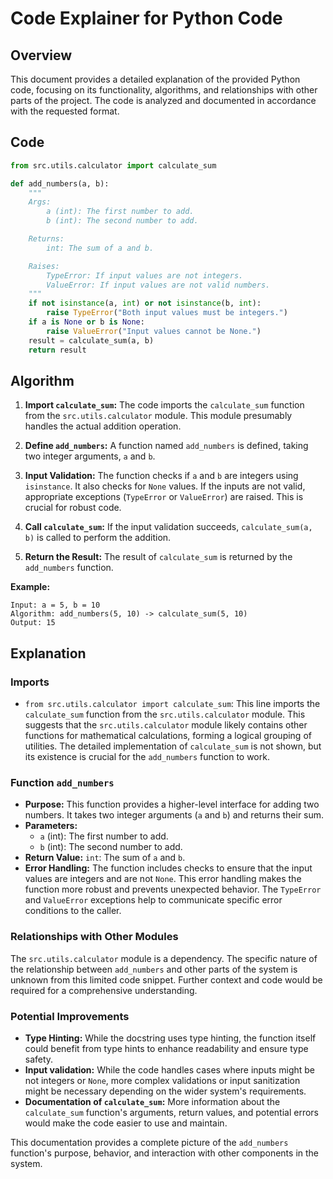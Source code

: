 # Code Explainer for Python Code

## Overview

This document provides a detailed explanation of the provided Python code, focusing on its functionality, algorithms, and relationships with other parts of the project.  The code is analyzed and documented in accordance with the requested format.


## Code

```python
from src.utils.calculator import calculate_sum

def add_numbers(a, b):
    """
    Args:
        a (int): The first number to add.
        b (int): The second number to add.

    Returns:
        int: The sum of a and b.

    Raises:
        TypeError: If input values are not integers.
        ValueError: If input values are not valid numbers.
    """
    if not isinstance(a, int) or not isinstance(b, int):
        raise TypeError("Both input values must be integers.")
    if a is None or b is None:
        raise ValueError("Input values cannot be None.")
    result = calculate_sum(a, b)
    return result
```


## Algorithm

1. **Import `calculate_sum`:** The code imports the `calculate_sum` function from the `src.utils.calculator` module.  This module presumably handles the actual addition operation.

2. **Define `add_numbers`:** A function named `add_numbers` is defined, taking two integer arguments, `a` and `b`.

3. **Input Validation:** The function checks if `a` and `b` are integers using `isinstance`.  It also checks for `None` values.  If the inputs are not valid, appropriate exceptions (`TypeError` or `ValueError`) are raised. This is crucial for robust code.

4. **Call `calculate_sum`:** If the input validation succeeds, `calculate_sum(a, b)` is called to perform the addition.

5. **Return the Result:** The result of `calculate_sum` is returned by the `add_numbers` function.


**Example:**

```
Input: a = 5, b = 10
Algorithm: add_numbers(5, 10) -> calculate_sum(5, 10)
Output: 15
```



## Explanation

### Imports

- `from src.utils.calculator import calculate_sum`: This line imports the `calculate_sum` function from the `src.utils.calculator` module. This suggests that the `src.utils.calculator` module likely contains other functions for mathematical calculations, forming a logical grouping of utilities.  The detailed implementation of `calculate_sum` is not shown, but its existence is crucial for the `add_numbers` function to work.

### Function `add_numbers`

- **Purpose:** This function provides a higher-level interface for adding two numbers. It takes two integer arguments (`a` and `b`) and returns their sum.
- **Parameters:**
    - `a` (int): The first number to add.
    - `b` (int): The second number to add.
- **Return Value:** `int`: The sum of `a` and `b`.
- **Error Handling:** The function includes checks to ensure that the input values are integers and are not `None`.  This error handling makes the function more robust and prevents unexpected behavior.  The `TypeError` and `ValueError` exceptions help to communicate specific error conditions to the caller.

### Relationships with Other Modules

The `src.utils.calculator` module is a dependency. The specific nature of the relationship between `add_numbers` and other parts of the system is unknown from this limited code snippet. Further context and code would be required for a comprehensive understanding.


### Potential Improvements

- **Type Hinting:** While the docstring uses type hinting, the function itself could benefit from type hints to enhance readability and ensure type safety.
- **Input validation:** While the code handles cases where inputs might be not integers or `None`, more complex validations or input sanitization might be necessary depending on the wider system's requirements.
- **Documentation of `calculate_sum`:** More information about the `calculate_sum` function's arguments, return values, and potential errors would make the code easier to use and maintain.


This documentation provides a complete picture of the `add_numbers` function's purpose, behavior, and interaction with other components in the system.